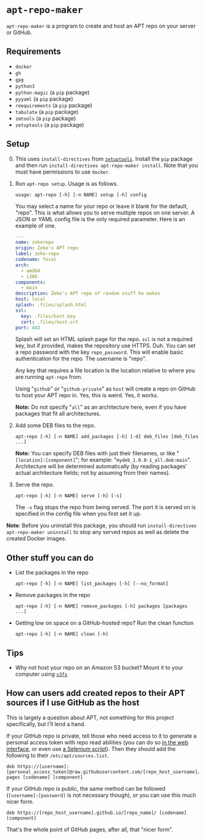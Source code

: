 # `apt-repo-maker`

`apt-repo-maker` is a program to create and host an APT repo on your server or GitHub.

## Requirements

- `docker`
- `gh`
- `gpg`
- `python3`
- `python-magic` (a `pip` package)
- `pyyaml` (a `pip` package)
- `reequirements` (a `pip` package)
- `tabulate` (a `pip` package)
- `zmtools` (a `pip` package)
- `zetuptools` (a `pip` package)

## Setup

0. This uses `install-directives` from [`zetuptools`](https://github.com/zmarffy/zetuptools). Install the `pip` package and then run `install-directives apt-repo-maker install`. Note that you must have permissions to use `docker`.

1. Run `apt-repo setup`. Usage is as follows.

    ```text
    usage: apt-repo [-h] [-n NAME] setup [-h] config
    ```

    You may select a name for your repo or leave it blank for the default, "repo". This is what allows you to serve multiple repos on one server. A JSON or YAML config file is the only required parameter. Here is an example of one.

    ```yaml
    ---
    name: zekerepo
    origin: Zeke's APT repo
    label: zeke-repo
    codename: focal
    arch:
      - amd64
      - i386
    components:
      - main
    description: Zeke's APT repo of random stuff he makes
    host: local
    splash: .files/splash.html
    ssl:
      key: .files/host.key
      cert: .files/host.crt
    port: 443
    ```

    Splash will set an HTML splash page for the repo. `ssl` is not a required key, but if provided, makes the repository use HTTPS. Duh. You can set a repo password with the key `repo_password`. This will enable basic authentication for the repo. The username is "repo".

    Any key that requires a file location is the location relative to where you are running `apt-repo` from.

    Using "`github`" or "`github-private`" as `host` will create a repo on GitHub to host your APT repo in. Yes, this is weird. Yes, it works.

    **Note:** Do not specify "`all`" as an architecture here, even if you have packages that fit all architectures.

2. Add some DEB files to the repo.

    ```text
    apt-repo [-h] [-n NAME] add_packages [-h] [-d] deb_files [deb_files ...]
    ```

    **Note:** You can specify DEB files with just their filenames, or like "`[location]:[component]`"; for example: "`mydeb_1.0.0-1_all.deb:main`". Architecture will be determined automatically (by reading packages' actual architecture fields; not by assuming from their names).

3. Serve the repo.

    ```text
    apt-repo [-h] [-n NAME] serve [-h] [-s]
    ```

    The `-s` flag stops the repo from being served. The port it is served on is specified in the config file when you first set it up.

**Note**: Before you uninstall this package, you should run `install-directives apt-repo-maker uninstall` to stop any served repos as well as delete the created Docker images.

## Other stuff you can do

- List the packages in the repo

    ```text
    apt-repo [-h] [-n NAME] list_packages [-h] [--no_format]
    ```

- Remove packages in the repo

    ```text
    apt-repo [-h] [-n NAME] remove_packages [-h] packages [packages ...]
    ```

- Getting low on space on a GitHub-hosted repo? Run the clean function

    ```text
    apt-repo [-h] [-n NAME] clean [-h]
    ```

## Tips

- Why not host your repo on an Amazon S3 bucket? Mount it to your computer using [`s3fs`](http://manpages.ubuntu.com/manpages/xenial/man1/s3fs.1.html)

## How can users add created repos to their APT sources if I use GitHub as the host

This is largely a question about APT, not something for this project specifically, but I'll lend a hand.

If your GitHub repo is private, tell those who need access to it to generate a personal access token with repo read abilities (you can do so [in the web interface](https://github.com/settings/tokens/new), or even use [a Selenium script](https://gist.github.com/zmarffy/11eee870c73d6a25d49bacc06b24a8ab)). Then they should add the following to their `/etc/apt/sources.list`.

```text
deb https://[username]:[personal_access_token]@raw.githubusercontent.com/[repo_host_username]/[repo_name]/gh-pages [codename] [component]
```

If your GitHub repo is public, the same method can be followed (`[username]:[password]` is not necessary though), or you can use this much nicer form.

```text
deb https://[repo_host_username].github.io/[repo_name]/ [codename] [component]
```

That's the whole point of GitHub pages, after all, that "nicer form".
